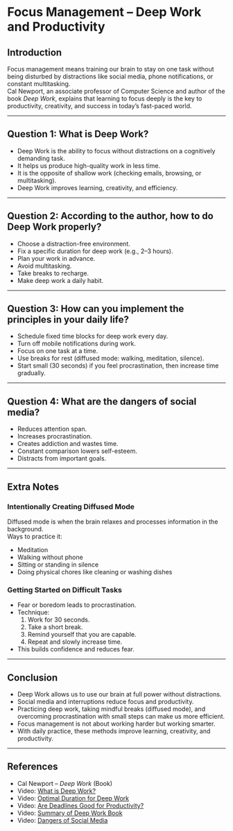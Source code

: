 # Focus Management – Deep Work and Productivity

## Introduction
Focus management means training our brain to stay on one task without being disturbed by distractions like social media, phone notifications, or constant multitasking.  
Cal Newport, an associate professor of Computer Science and author of the book *Deep Work*, explains that learning to focus deeply is the key to productivity, creativity, and success in today’s fast-paced world.

---

## Question 1: What is Deep Work?
- Deep Work is the ability to focus without distractions on a cognitively demanding task.  
- It helps us produce high-quality work in less time.  
- It is the opposite of shallow work (checking emails, browsing, or multitasking).  
- Deep Work improves learning, creativity, and efficiency.

---

## Question 2: According to the author, how to do Deep Work properly?
- Choose a distraction-free environment.  
- Fix a specific duration for deep work (e.g., 2–3 hours).  
- Plan your work in advance.  
- Avoid multitasking.  
- Take breaks to recharge.  
- Make deep work a daily habit.

---

## Question 3: How can you implement the principles in your daily life?
- Schedule fixed time blocks for deep work every day.  
- Turn off mobile notifications during work.  
- Focus on one task at a time.  
- Use breaks for rest (diffused mode: walking, meditation, silence).  
- Start small (30 seconds) if you feel procrastination, then increase time gradually.  

---

## Question 4: What are the dangers of social media?
- Reduces attention span.  
- Increases procrastination.  
- Creates addiction and wastes time.  
- Constant comparison lowers self-esteem.  
- Distracts from important goals.  

---

## Extra Notes  

### Intentionally Creating Diffused Mode
Diffused mode is when the brain relaxes and processes information in the background.  
Ways to practice it:  
- Meditation  
- Walking without phone  
- Sitting or standing in silence  
- Doing physical chores like cleaning or washing dishes  

### Getting Started on Difficult Tasks
- Fear or boredom leads to procrastination.  
- Technique:  
  1. Work for 30 seconds.  
  2. Take a short break.  
  3. Remind yourself that you are capable.  
  4. Repeat and slowly increase time.  
- This builds confidence and reduces fear.  

---

## Conclusion
- Deep Work allows us to use our brain at full power without distractions.  
- Social media and interruptions reduce focus and productivity.  
- Practicing deep work, taking mindful breaks (diffused mode), and overcoming procrastination with small steps can make us more efficient.  
- Focus management is not about working harder but working smarter.  
- With daily practice, these methods improve learning, creativity, and productivity.

---

## References
- Cal Newport – *Deep Work* (Book)  
- Video: [What is Deep Work?](https://www.youtube.com/watch?v=b6xQpoVgN68)  
- Video: [Optimal Duration for Deep Work](https://www.youtube.com/watch?v=LA6mvxwecZ0)  
- Video: [Are Deadlines Good for Productivity?](https://www.youtube.com/watch?v=Jkl1vMNvvHU)  
- Video: [Summary of Deep Work Book](https://www.youtube.com/watch?v=gTaJhjQHcf8)  
- Video: [Dangers of Social Media](https://www.youtube.com/watch?v=3E7hkPZ-HTk)  
